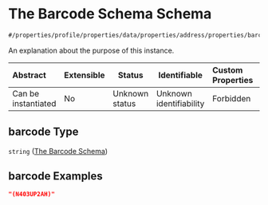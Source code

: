 # The Barcode Schema Schema

```txt
#/properties/profile/properties/data/properties/address/properties/barcode#/properties/profile/properties/data/properties/address/properties/barcode
```

An explanation about the purpose of this instance.


| Abstract            | Extensible | Status         | Identifiable            | Custom Properties | Additional Properties | Access Restrictions | Defined In                                                                                          |
| :------------------ | ---------- | -------------- | ----------------------- | :---------------- | --------------------- | ------------------- | --------------------------------------------------------------------------------------------------- |
| Can be instantiated | No         | Unknown status | Unknown identifiability | Forbidden         | Allowed               | none                | [policy_transaction.schema.json\*](../../out/policy_transaction.schema.json "open original schema") |

## barcode Type

`string` ([The Barcode Schema](policy_transaction-properties-the-profile-schema-properties-the-data-schema-properties-the-address-schema-properties-the-barcode-schema.md))

## barcode Examples

```json
"(N403UP2AH)"
```
